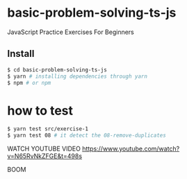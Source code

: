 # basic-problem-solving-ts-js
JavaScript Practice Exercises For Beginners


## Install

```sh
$ cd basic-problem-solving-ts-js
$ yarn # installing dependencies through yarn
$ npm # or npm
```

# how to test

```sh
$ yarn test src/exercise-1
$ yarn test 08 # it detect the 08-remove-duplicates
```


WATCH YOUTUBE VIDEO https://www.youtube.com/watch?v=N65RvNkZFGE&t=498s


BOOM
